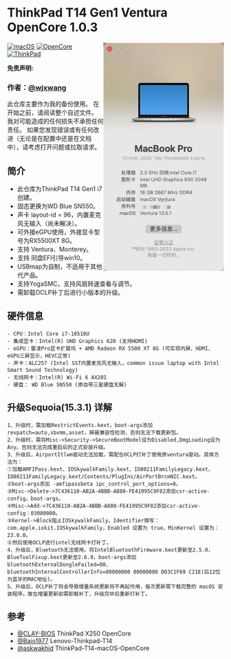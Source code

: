 # ThinkPad T14 Gen1 Ventura OpenCore 1.0.3
<img style="float:right" src="/images/aboutThisMachine.png" alt="Lenovo Thinkpad T14 Gen1 Hackintosh OpenCore" width="280">

[![macOS](https://img.shields.io/badge/macOS-13.7-blue)](https://developer.apple.com/documentation/macos-release-notes)
[![OpenCore](https://img.shields.io/badge/OpenCore-1.0.3-green)](https://github.com/acidanthera/OpenCorePkg)
[![ThinkPad](https://img.shields.io/badge/ThinkPad-T14Gen1.i7-orange)](https://think.lenovo.com.cn/index.html)


**免责声明:**

### 作者：[@wjxwang](https://github.com/wjxwang)
此仓库主要作为我的备份使用。
在开始之前，请阅读整个自述文件。
我对可能造成的任何损失不承担任何责任。
如果您发现错误或有任何改进（无论是在配置中还是在文档中），请考虑打开问题或拉取请求。

## 简介
- 此仓库为ThinkPad T14 Gen1 i7创建。
- 固态更换为WD Blue SN550。
- 声卡 layout-id = 96，内置麦克风无输入（尚未解决）。
- 可外接eGPU使用，外接显卡型号为RX5500XT 8G。
- 支持 Ventura、Monterey。
- 支持 同盘EFI引导win10。
- USBmap为自制，不适用于其他代产品。
- 支持YogaSMC，支持风扇转速查看与调节。
- 需卸载OCLP补丁后进行小版本的升级。

## 硬件信息
``` 
- CPU：Intel Core i7-10510U
- 集成显卡：Intel(R) UHD Graphics 620 (支持HDMI)
- eGPU：雷凌Pro显卡扩展坞 + AMD Radeon RX 5500 XT 8G (可实现内屏、HDMI、eGPU三屏显示，HEVC正常)
- 声卡：ALC257 (Intel SST内置麦克风无输入，common issue laptop with Intel Smart Sound Technology)
- 无线网卡：Intel(R) Wi-Fi 6 AX201
- 硬盘： WD Blue SN550 (原自带三星硬盘无解)
```

## 升级Sequoia(15.3.1) 详解
``` 
1、升级时，需加载RestrictEvents.kext，boot-args添加revpatch=auto,sbvmm,asset，屏蔽兼容性检测，否则无法下载更新包。
2、升级时，需将Misc->Security->SecureBootModel设为Disabled,DmgLoading设为Any。否则无法完成重启后的正式安装升级。
3、升级后，AirportItlwm驱动无法加载，需配合OCLP打补丁使用原ventura驱动。具体方法为：
①加载AMFIPass.kext、IOSkywalkFamily.kext、IO80211FamilyLegacy.kext、IO80211FamilyLegacy.kext/Contents/PlugIns/AirPortBrcmNIC.kext。
②boot-args添加 -amfipassbeta ipc_control_port_options=0。
③Misc->Delete->7C436110-AB2A-4BBB-A880-FE41995C9F82添加csr-active-config，boot-args。
④Misc->Add->7C436110-AB2A-4BBB-A880-FE41995C9F82添加csr-active-config：03080000。
⑤Kernel->Block阻止IOSkywalkFamily。Identifier填写：com.apple.iokit.IOSkywalkFamily，Enabled 设置为 true，MinKernel 设置为： 23.0.0。
⑥然后使用OCLP进行intel无线网卡打补丁。
4、升级后，Bluetooth无法使用，将IntelBluetoothFirmware.kext更新至2.5.0，BlueToolFixup.kext更新至2.6.9，boot-args添加bluetoothExternalDongleFailed=00，bluetoothInternalControllerInfo=00000000 00000000 D03C1F69 C21E(后12位为蓝牙的MAC地址)。
5、升级后，OCLP补丁将会导致增量系统更新将不再起作用，每次更新需下载完整的 macOS 安装程序。故在增量更新前需卸载补丁，升级完毕后重新打补丁。

``` 


##
## 参考

- [@CLAY-BIOS](https://github.com/CLAY-BIOS/Lenovo-ThinkPad-T450s-Hackintosh-OpenCore) ThinkPad X250 OpenCore
- [@Baio1977](https://github.com/Baio1977/Lenovo-Thinkpad-T14) Lenovo-Thinkpad-T14
- [@askwakhid](https://github.com/askwakhid/ThinkPad-T14-macOS-OpenCore) ThinkPad-T14-macOS-OpenCore
